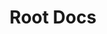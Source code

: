 ---
layout: home

title: Root Docs
editLink: true

hero:
  name: RootDocs
  text: 刷写机器指南和教程
  tagline: 为老玩家和新玩家编写的速查手册
  actions:
    - theme: brand
      text: 阅读指南
      link: /docs/
    - theme: alt
      text: View on GitHub
      link: https://github.com/sudoskys/Root/

features:
  - icon: 🛠️
    title: 快速部署
    details: 便捷打包 Docker 镜像，一键部署。自动校验配置启动相关服务。
---